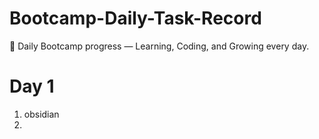# Bootcamp-Daily-Task-Record
🚀 Daily Bootcamp progress — Learning, Coding, and Growing every day.

# Day 1
1. obsidian 
2. 